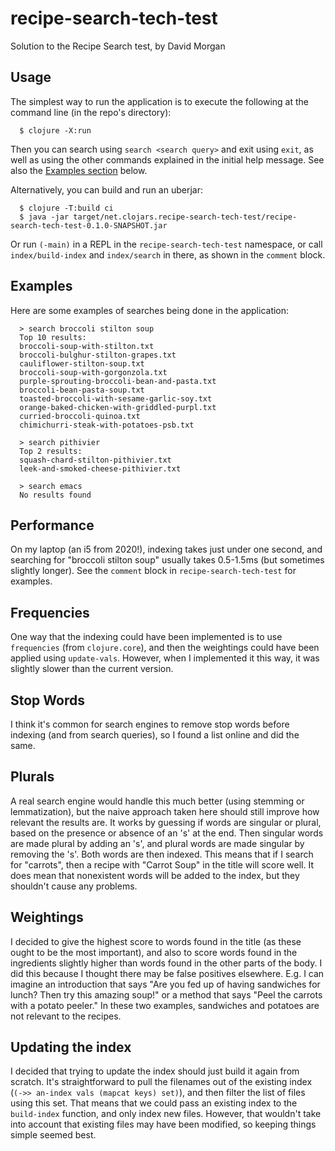 # recipe-search-tech-test

Solution to the Recipe Search test, by David Morgan

## Usage

The simplest way to run the application is to execute the following at the command line (in the repo's directory):

```
  $ clojure -X:run
```

Then you can search using `search <search query>` and exit using `exit`, as well as using the other commands
explained in the initial help message. See also the [Examples section](#Examples) below.

Alternatively, you can build and run an uberjar:

```
  $ clojure -T:build ci
  $ java -jar target/net.clojars.recipe-search-tech-test/recipe-search-tech-test-0.1.0-SNAPSHOT.jar
```

Or run `(-main)` in a REPL in the `recipe-search-tech-test` namespace, or call `index/build-index` and `index/search`
in there, as shown in the `comment` block.

## Examples

Here are some examples of searches being done in the application:

```
  > search broccoli stilton soup
  Top 10 results:
  broccoli-soup-with-stilton.txt
  broccoli-bulghur-stilton-grapes.txt
  cauliflower-stilton-soup.txt
  broccoli-soup-with-gorgonzola.txt
  purple-sprouting-broccoli-bean-and-pasta.txt
  broccoli-bean-pasta-soup.txt
  toasted-broccoli-with-sesame-garlic-soy.txt
  orange-baked-chicken-with-griddled-purpl.txt
  curried-broccoli-quinoa.txt
  chimichurri-steak-with-potatoes-psb.txt

  > search pithivier
  Top 2 results:
  squash-chard-stilton-pithivier.txt
  leek-and-smoked-cheese-pithivier.txt

  > search emacs
  No results found
```

## Performance

On my laptop (an i5 from 2020!), indexing takes just under one second, and searching for "broccoli stilton soup" usually
takes 0.5-1.5ms (but sometimes slightly longer). See the `comment` block in `recipe-search-tech-test` for examples.

## Frequencies

One way that the indexing could have been implemented is to use `frequencies` (from `clojure.core`), and then the
weightings could have been applied using `update-vals`. However, when I implemented it this way, it was slightly
slower than the current version.

## Stop Words

I think it's common for search engines to remove stop words before indexing (and from search queries), so I found a list
online and did the same.

## Plurals

A real search engine would handle this much better (using stemming or lemmatization), but the naive approach taken here
should still improve how relevant the results are. It works by guessing if words are singular or plural, based on the
presence or absence of an 's' at the end. Then singular words are made plural by adding an 's', and plural words are
made singular by removing the 's'. Both words are then indexed. This means that if I search for "carrots", then a
recipe with "Carrot Soup" in the title will score well. It does mean that nonexistent words will be added to the index,
but they shouldn't cause any problems.

## Weightings

I decided to give the highest score to words found in the title (as these ought to be the most important), and also to
score words found in the ingredients slightly higher than words found in the other parts of the body. I did this because
I thought there may be false positives elsewhere. E.g. I can imagine an introduction that says "Are you fed up of having
sandwiches for lunch? Then try this amazing soup!" or a method that says "Peel the carrots with a potato peeler." In
these two examples, sandwiches and potatoes are not relevant to the recipes.

## Updating the index
I decided that trying to update the index should just build it again from scratch. It's straightforward to pull the
filenames out of the existing index (`(->> an-index vals (mapcat keys) set)`), and then filter the list of files using
this set. That means that we could pass an existing index to the `build-index` function, and only index new files.
However, that wouldn't take into account that existing files may have been modified, so keeping things simple seemed
best.

